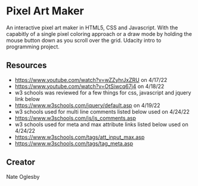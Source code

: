 # Pixel Art Maker

An interactive pixel art maker in HTML5, CSS and Javascript. With the capabitly of a single pixel coloring approach or a draw mode by holding the mouse button down as you scroll over the grid. Udacity intro to programming project.

## Resources 
- https://www.youtube.com/watch?v=wZZyhrJxZRU on 4/17/22
- https://www.youtube.com/watch?v=OtSiwcq67j4 on 4/18/22
- w3 schools was reviewed for a few things for css, javascript and jquery link below
- https://www.w3schools.com/jquery/default.asp on 4/19/22
- w3 schools used for multi line comments listed below used on 4/24/22
- https://www.w3schools.com/js/js_comments.asp
- w3 schools used for meta and max attribute links listed below used on 4/24/22
- https://www.w3schools.com/tags/att_input_max.asp
- https://www.w3schools.com/tags/tag_meta.asp

## Creator
Nate Oglesby